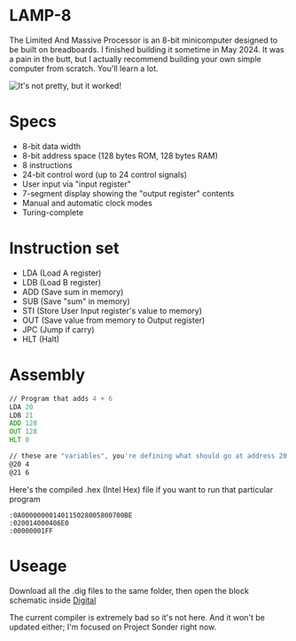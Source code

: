 # LAMP-8
The Limited And Massive Processor is an 8-bit minicomputer designed to be built on breadboards. I finished building it sometime in May 2024.
It was a pain in the butt, but I actually recommend building your own simple computer from scratch.
You'll learn a lot.

![It's not pretty, but it worked!](https://github.com/CT7-labs/LAMP-8/assets/83499017/b8112d98-68bd-46d7-9c9b-efc9fe01d840)

# Specs
- 8-bit data width
- 8-bit address space (128 bytes ROM, 128 bytes RAM)
- 8 instructions
- 24-bit control word (up to 24 control signals)
- User input via "input register"
- 7-segment display showing the "output register" contents
- Manual and automatic clock modes
- Turing-complete

# Instruction set
- LDA (Load A register)
- LDB (Load B register)
- ADD (Save sum in memory)
- SUB (Save "sum" in memory)
- STI (Store User Input register's value to memory)
- OUT (Save value from memory to Output register)
- JPC (Jump if carry)
- HLT (Halt)

# Assembly

```asm
// Program that adds 4 + 6
LDA 20
LDB 21
ADD 128
OUT 128
HLT 0

// these are "variables", you're defining what should go at address 20 and 21
@20 4
@21 6

```

Here's the compiled .hex (Intel Hex) file if you want to run that particular program
```hex
:0A00000000140115028005800700BE
:020014000406E0
:00000001FF

```

# Useage
Download all the .dig files to the same folder, then open the block schematic inside [Digital](https://github.com/hneemann/Digital)

The current compiler is extremely bad so it's not here. And it won't be updated either; I'm focused on Project Sonder right now.
